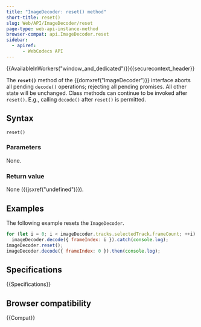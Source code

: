 ```yaml
---
title: "ImageDecoder: reset() method"
short-title: reset()
slug: Web/API/ImageDecoder/reset
page-type: web-api-instance-method
browser-compat: api.ImageDecoder.reset
sidebar:
  - apiref:
      - WebCodecs API
---
```


{{AvailableInWorkers("window_and_dedicated")}}{{securecontext_header}}

The **`reset()`** method of the {{domxref("ImageDecoder")}} interface aborts all pending `decode()` operations; rejecting all pending promises. All other state will be unchanged. Class methods can continue to be invoked after `reset()`. E.g., calling `decode()` after `reset()` is permitted.

## Syntax

```js-nolint
reset()
```

### Parameters

None.

### Return value

None ({{jsxref("undefined")}}).

## Examples

The following example resets the `ImageDecoder`.

```js
for (let i = 0; i < imageDecoder.tracks.selectedTrack.frameCount; ++i)
  imageDecoder.decode({ frameIndex: i }).catch(console.log);
imageDecoder.reset();
imageDecoder.decode({ frameIndex: 0 }).then(console.log);
```

## Specifications

{{Specifications}}

## Browser compatibility

{{Compat}}
